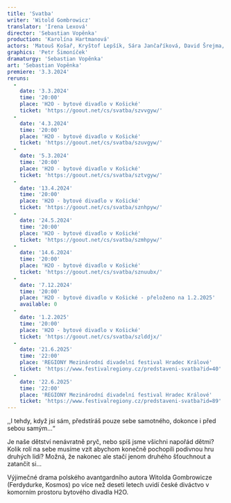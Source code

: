```yaml
---
title: 'Svatba'
writer: 'Witold Gombrowicz'
translator: 'Irena Lexová'
director: 'Sebastian Vopěnka'
production: 'Karolína Hartmanová'
actors: 'Matouš Košař, Kryštof Lepšík, Sára Jančaříková, David Šrejma, Petr Šimoníček, Anna Dickmannová'
graphics: 'Petr Šimoníček'
dramaturgy: 'Sebastian Vopěnka'
art: 'Sebastian Vopěnka'
premiere: '3.3.2024'
reruns:
  -
    date: '3.3.2024'
    time: '20:00'
    place: 'H2O - bytové divadlo v Košické'
    ticket: 'https://goout.net/cs/svatba/szvvgyw/'
  -
    date: '4.3.2024'
    time: '20:00'
    place: 'H2O - bytové divadlo v Košické'
    ticket: 'https://goout.net/cs/svatba/szuvgyw/'
  -
    date: '5.3.2024'
    time: '20:00'
    place: 'H2O - bytové divadlo v Košické'
    ticket: 'https://goout.net/cs/svatba/sztvgyw/'
  -
    date: '13.4.2024'
    time: '20:00'
    place: 'H2O - bytové divadlo v Košické'
    ticket: 'https://goout.net/cs/svatba/sznhpyw/'
  -  
    date: '24.5.2024'
    time: '20:00'
    place: 'H2O - bytové divadlo v Košické'
    ticket: 'https://goout.net/cs/svatba/szmhpyw/'
  -  
    date: '14.6.2024'
    time: '20:00'
    place: 'H2O - bytové divadlo v Košické'
    ticket: 'https://goout.net/cs/svatba/sznuubx/'
  -  
    date: '7.12.2024'
    time: '20:00'
    place: 'H2O - bytové divadlo v Košické - přeloženo na 1.2.2025'
    available: 0
  -  
    date: '1.2.2025'
    time: '20:00'
    place: 'H2O - bytové divadlo v Košické'
    ticket: 'https://goout.net/cs/svatba/szlddjx/'
  -  
    date: '21.6.2025'
    time: '22:00'
    place: 'REGIONY Mezinárodní divadelní festival Hradec Králové'
    ticket: 'https://www.festivalregiony.cz/predstaveni-svatba?id=40'
  -  
    date: '22.6.2025'
    time: '22:00'
    place: 'REGIONY Mezinárodní divadelní festival Hradec Králové'
    ticket: 'https://www.festivalregiony.cz/predstaveni-svatba?id=89'
---
```

,,I tehdy, když jsi sám, předstíráš pouze sebe samotného, dokonce i před sebou samým…“

Je naše dětství nenávratně pryč, nebo spíš jsme všichni napořád dětmi? Kolik rolí na sebe musíme vzít abychom konečně pochopili podivnou hru druhých lidí? Možná, že nakonec ale stačí jenom druhého šťouchnout a zatančit si…

Výjimečné drama polského avantgardního autora Witolda Gombrowicze (Ferdydurke, Kosmos) po více než deseti letech uvidí české diváctvo v komorním prostoru bytového divadla H2O.

     
